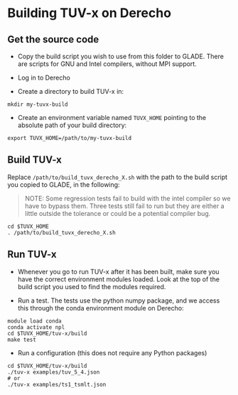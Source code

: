 # Building TUV-x on Derecho 


## Get the source code

- Copy the build script you wish to use from this folder to GLADE.
  There are scripts for GNU and Intel compilers, without MPI support.

- Log in to Derecho

- Create a directory to build TUV-x in:

```
mkdir my-tuvx-build
```

- Create an environment variable named `TUVX_HOME` pointing to the absolute path of your build directory:

```
export TUVX_HOME=/path/to/my-tuvx-build
```

## Build TUV-x

Replace `/path/to/build_tuvx_derecho_X.sh` with the path to the build script you copied to GLADE, in the following:
> NOTE: Some regression tests fail to build with the intel compiler so we have to bypass them. Three tests still fail to run but they are either a little outside the tolerance or could be a potential compiler bug.

```
cd $TUVX_HOME
. /path/to/build_tuvx_derecho_X.sh
```

## Run TUV-x
- Whenever you go to run TUV-x after it has been built, make sure you have the correct environment modules loaded.
  Look at the top of the build script you used to find the modules required.

- Run a test. The tests use the python numpy package, and we access this through the conda environment module on Derecho:

```
module load conda
conda activate npl
cd $TUVX_HOME/tuv-x/build
make test
```

- Run a configuration (this does not require any Python packages)

```
cd $TUVX_HOME/tuv-x/build
./tuv-x examples/tuv_5_4.json
# or 
./tuv-x examples/ts1_tsmlt.json
```

